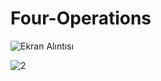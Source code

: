 # Four-Operations

![Ekran Alıntısı](https://user-images.githubusercontent.com/121103371/227158606-e8e535d3-7364-4b0e-90e2-1895f1fe37e8.PNG)


![2](https://user-images.githubusercontent.com/121103371/227158611-d1c3c199-e243-4d99-a136-e520606c589b.PNG)
